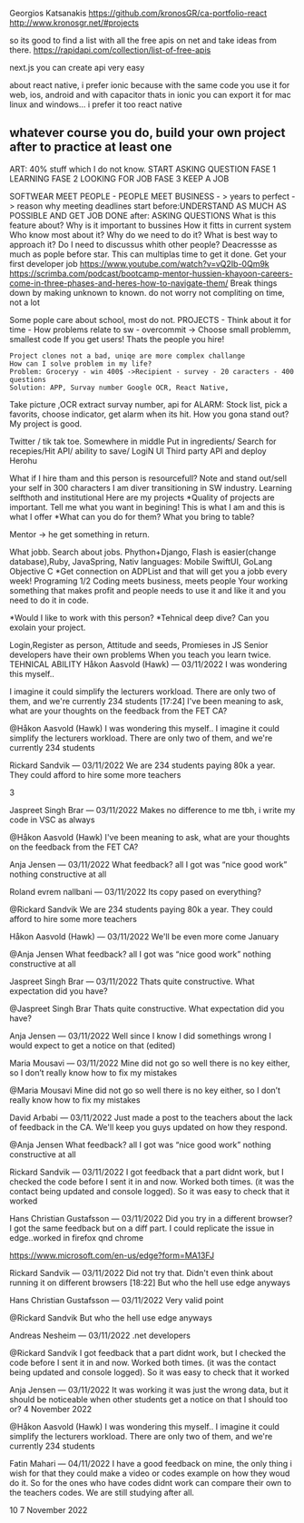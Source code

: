 Georgios Katsanakis https://github.com/kronosGR/ca-portfolio-react
http://www.kronosgr.net/#projects

so its good to find a list with all the free apis on net and take ideas from there.
https://rapidapi.com/collection/list-of-free-apis

next.js you can create api very easy

about react native, i prefer ionic because with the same code you use it for web, ios, android and with capacitor thats in ionic you can export it for mac linux and windows... i prefer it too react native

## whatever course you do, build your own project after to practice at least one

ART: 40% stuff which I do not know.
START ASKING QUESTION
FASE 1 LEARNING
FASE 2 LOOKING FOR JOB
FASE 3 KEEP A JOB

SOFTWEAR MEET PEOPLE - PEOPLE MEET BUSINESS - > years to perfect -> reason why meeting deadlines start
before:UNDERSTAND AS MUCH AS POSSIBLE AND GET JOB DONE
after: ASKING QUESTIONS
What is this feature about?
Why is it important to bussines
How it fitts in current system
Who know most about it?
Why do we need to do it?
What is best way to approach it?
Do I need to discussus whith other people?
Deacressse as much as pople before star. This can multiplas time to get it done.
Get your first developer job https://www.youtube.com/watch?v=vQ2Ib-0Qm9k
https://scrimba.com/podcast/bootcamp-mentor-hussien-khayoon-careers-come-in-three-phases-and-heres-how-to-navigate-them/
Break things down by making unknown to known.
do not worry not compliting on time, not a lot

Some pople care about school, most do not.
PROJECTS - Think about it for time - How problems relate to sw - overcommit ->
Choose small problemm, smallest code
If you get users! Thats the people you hire!

    Project clones not a bad, uniqe are more complex challange
    How can I solve problem in my life?
    Problem: Groceryy - win 400$ ->Recipient - survey - 20 caracters - 400 questions
    Solution: APP, Survay number Google OCR, React Native,

Take picture ,OCR extract survay number, api for
ALARM: Stock list, pick a favorits, choose indicator, get alarm when its hit.
How you gona stand out?
My project is good.

Twitter / tik tak toe. Somewhere in middle
Put in ingredients/ Search for recepies/Hit API/ ability to save/
LogiN UI Third party API and deploy Herohu

What if I hire tham and this person is resourcefull?
Note and stand out/sell your self in 300 characters
I am diver transitioning in SW industry. Learning selfthoth and institutional
Here are my projects
*Quality of projects are important.
Tell me what you want in begining!
This is what I am and this is what I offer
*What can you do for them? What you bring to table?

Mentor -> he get something in return.

What jobb. Search about jobs. Phython+Django, Flash is easier(change database),Ruby, JavaSpring,
Nativ languages: Mobile SwiftUI,
GoLang
Objective C
\*Get connection on ADPList and that will get you a jobb every week!
Programing 1/2 Coding meets business, meets people
Your working something that makes profit and people needs to use it and like it and you need to do it in code.

*Would I like to work with this person?
*Tehnical deep dive? Can you exolain your project.

Login,Register as person,
Attitude and seeds, Promieses in JS
Senior developers have their own problems
When you teach you learn twice.
TEHNICAL ABILITY
Håkon Aasvold (Hawk) — 03/11/2022
I was wondering this myself..

I imagine it could simplify the lecturers workload. There are only two of them, and we're currently 234 students
[17:24]
I've been meaning to ask, what are your thoughts on the feedback from the FET CA?

@Håkon Aasvold (Hawk)
I was wondering this myself.. I imagine it could simplify the lecturers workload. There are only two of them, and we're currently 234 students

Rickard Sandvik — 03/11/2022
We are 234 students paying 80k a year. They could afford to hire some more teachers

3

Jaspreet Singh Brar — 03/11/2022
Makes no difference to me tbh, i write my code in VSC as always

@Håkon Aasvold (Hawk)
I've been meaning to ask, what are your thoughts on the feedback from the FET CA?

Anja Jensen — 03/11/2022
What feedback? all I got was “nice good work” nothing constructive at all

Roland evrem nallbani — 03/11/2022
Its copy pased on everything?

@Rickard Sandvik
We are 234 students paying 80k a year. They could afford to hire some more teachers

Håkon Aasvold (Hawk) — 03/11/2022
We'll be even more come January

@Anja Jensen
What feedback? all I got was “nice good work” nothing constructive at all

Jaspreet Singh Brar — 03/11/2022
Thats quite constructive. What expectation did you have?

@Jaspreet Singh Brar
Thats quite constructive. What expectation did you have?

Anja Jensen — 03/11/2022
Well since I know I did somethings wrong I would expect to get a notice on that (edited)

Maria Mousavi — 03/11/2022
Mine did not go so well there is no key either, so I don’t really know how to fix my mistakes

@Maria Mousavi
Mine did not go so well there is no key either, so I don’t really know how to fix my mistakes

David Arbabi — 03/11/2022
Just made a post to the teachers about the lack of feedback in the CA. We'll keep you guys updated on how they respond.

@Anja Jensen
What feedback? all I got was “nice good work” nothing constructive at all

Rickard Sandvik — 03/11/2022
I got feedback that a part didnt work, but I checked the code before I sent it in and now. Worked both times. (it was the contact being updated and console logged). So it was easy to check that it worked

Hans Christian Gustafsson — 03/11/2022
Did you try in a different browser? I got the same feedback but on a diff part. I could replicate the issue in edge..worked in firefox qnd chrome

<!-- @Hans Christian Gustafsson
Did you try in a different browser? I got the same feedback but on a diff part.  I could replicate the issue in edge..worked in firefox qnd chrome -->

https://www.microsoft.com/en-us/edge?form=MA13FJ

<!-- focus on gjetting the code to run as instructed first and then go back and optimize later -->

Rickard Sandvik — 03/11/2022
Did not try that. Didn't even think about running it on different browsers
[18:22]
But who the hell use edge anyways

Hans Christian Gustafsson — 03/11/2022
Very valid point

@Rickard Sandvik
But who the hell use edge anyways

Andreas Nesheim — 03/11/2022
.net developers

@Rickard Sandvik
I got feedback that a part didnt work, but I checked the code before I sent it in and now. Worked both times. (it was the contact being updated and console logged). So it was easy to check that it worked

Anja Jensen — 03/11/2022
It was working it was just the wrong data, but it should be noticeable when other students get a notice on that I should too or?
4 November 2022

@Håkon Aasvold (Hawk)
I was wondering this myself.. I imagine it could simplify the lecturers workload. There are only two of them, and we're currently 234 students

Fatin Mahari — 04/11/2022
I have a good feedback on mine, the only thing i wish for that they could make a video or codes example on how they woud do it. So for the ones who have codes didnt work can compare their own to the teachers codes. We are still studying after all.

10
7 November 2022

<!-- Georgia Bell — 07/11/2022
I got good feedback but a comment that only one image in the table was clickable.
Which was a little frustrating because the directions only specified "When you click an image", so I figured it was OK if it was just the first image that opened in a new window. I also was disappointed with the small amount of feedback, I spent a long time making sure everything worked and I was really curious about what their response would be to my coding style and how I chose to solve the problems. -->
